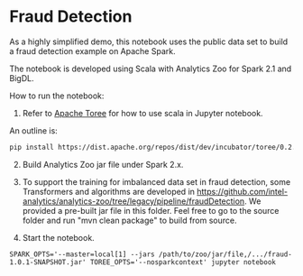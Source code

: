 # Fraud Detection
As a highly simplified demo, this notebook uses the public data set to build a fraud detection example on Apache Spark.

The notebook is developed using Scala with Analytics Zoo for Spark 2.1 and BigDL.

How to run the notebook:

1. Refer to [Apache Toree](https://github.com/apache/incubator-toree/blob/master/README.md) for
how to use scala in Jupyter notebook.

An outline is:
```bash
pip install https://dist.apache.org/repos/dist/dev/incubator/toree/0.2.0/snapshots/dev1/toree-pip/toree-0.2.0.dev1.tar.gz
```

2. Build Analytics Zoo jar file under Spark 2.x.

3. To support the training for imbalanced data set in fraud detection, some Transformers and algorithms are developed in 
https://github.com/intel-analytics/analytics-zoo/tree/legacy/pipeline/fraudDetection. We provided a pre-built jar file in this folder. Feel free to go to the source folder and run "mvn clean package" to build from source.


4. Start the notebook.

```
SPARK_OPTS='--master=local[1] --jars /path/to/zoo/jar/file,/.../fraud-1.0.1-SNAPSHOT.jar' TOREE_OPTS='--nosparkcontext' jupyter notebook
```
